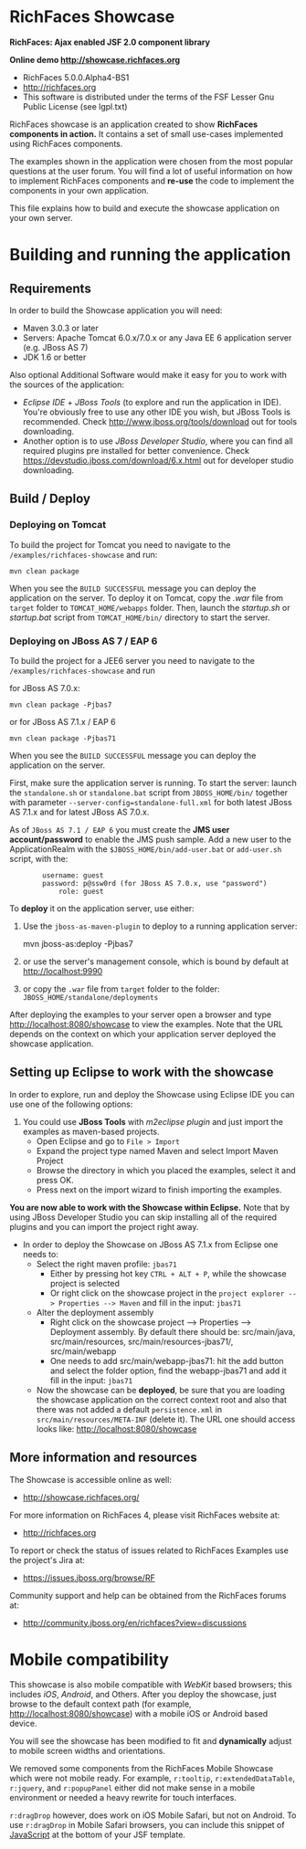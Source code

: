 RichFaces Showcase
==================

**RichFaces: Ajax enabled JSF 2.0 component library**

**Online demo <http://showcase.richfaces.org>**

* RichFaces 5.0.0.Alpha4-BS1
* <http://richfaces.org>
* This software is distributed under the terms of the FSF Lesser Gnu Public License (see lgpl.txt)
    
RichFaces showcase is an application created to show **RichFaces components
in action.** It contains a set of small use-cases implemented using RichFaces components.
    
The examples shown in the application were chosen from the most popular
questions at the user forum. You will find a lot of useful information on 
how to implement RichFaces components and **re-use** the code to implement the 
components in your own application.
    
This file explains how to build and execute the showcase application on
your own server.

Building and running the application
====================================
    
Requirements
------------
    
In order to build the Showcase application you will need:
    
* Maven 3.0.3 or later
* Servers: Apache Tomcat 6.0.x/7.0.x or any Java 
EE 6 application server (e.g. JBoss AS 7)
* JDK 1.6 or better
    
Also optional Additional Software would make it easy for you to work with the sources of the application:
    
* *Eclipse IDE* + *JBoss Tools* (to explore and run the application in IDE). You're obviously free to use any other IDE you wish, but JBoss Tools is recommended. Check <http://www.jboss.org/tools/download> out for tools downloading.
* Another option is to use *JBoss Developer Studio*, where you can find all required plugins pre installed for better convenience. Check <https://devstudio.jboss.com/download/6.x.html> out for developer studio downloading. 
    
Build / Deploy
--------------

### Deploying on Tomcat

To build the project for Tomcat you need to navigate to the ``/examples/richfaces-showcase`` and run:
    
    mvn clean package
    
When you see the `BUILD SUCCESSFUL` message you can deploy the 
application on the server. To deploy it on Tomcat, copy the *.war* 
file from `target` folder to ``TOMCAT_HOME/webapps`` folder. Then, launch the *startup.sh* or *startup.bat* script from ``TOMCAT_HOME/bin/`` directory to start the server.
    
### Deploying on JBoss AS 7 / EAP 6
    
To build the project for a JEE6 server you need to navigate to the ``/examples/richfaces-showcase`` and run
    
for JBoss AS 7.0.x:
    
    mvn clean package -Pjbas7
    
or for JBoss AS 7.1.x / EAP 6
    
    mvn clean package -Pjbas71
    
When you see the `BUILD SUCCESSFUL` message you can deploy the application on the server.
    
First, make sure the application server is running.  To start the server:
launch the `standalone.sh` or `standalone.bat` script from ``JBOSS_HOME/bin/`` together with parameter ``--server-config=standalone-full.xml`` for both latest JBoss AS 7.1.x and for latest JBoss AS 7.0.x.
    
As of `JBoss AS 7.1 / EAP 6` you must create the **JMS user account/password** to enable the JMS push sample.  Add a new user to the ApplicationRealm with the ``$JBOSS_HOME/bin/add-user.bat`` or ``add-user.sh`` script, with the:
            
            username: guest
            password: p@ssw0rd (for JBoss AS 7.0.x, use "password")
                role: guest
    
To **deploy** it on the application server, use either:
    
1. Use the `jboss-as-maven-plugin` to deploy to a running application server:

    mvn jboss-as:deploy -Pjbas7

2. or use the server's management console, which is bound by default at <http://localhost:9990>

3. or copy the `.war` file from `target` folder to the folder: ``JBOSS_HOME/standalone/deployments``
    
After deploying the examples to your server open a browser and type 
<http://localhost:8080/showcase> to view the examples. Note that the URL depends on the context on which your application server deployed the showcase application.

    
Setting up Eclipse to work with the showcase
--------------------------------------------
    
In order to explore, run and deploy the Showcase using Eclipse IDE you can use one of the following options:
    
1. You could use **JBoss Tools** with *m2eclipse plugin* and just import 
the examples as maven-based projects.
    * Open Eclipse and go to `File > Import`
    * Expand the project type named Maven and select Import Maven Project
    * Browse the directory in which you placed the examples, select it and press OK.
    * Press next on the import wizard to finish importing the examples.
    
**You are now able to work with the Showcase within Eclipse.** Note that by using JBoss Developer Studio you can skip installing all of the required plugins and you can import the project right away.
    
* In order to deploy the Showcase on JBoss AS 7.1.x from Eclipse one needs to:
    * Select the right maven profile: ``jbas71``
        * Either by pressing hot key `CTRL + ALT + P`, while the showcase project is selected
        * Or right click on the showcase project in the `project explorer --> Properties --> Maven` and fill in the input: `jbas71`
    * Alter the deployment assembly
        * Right click on the showcase project --> Properties --> Deployment assembly. By default there should be: src/main/java, src/main/resources, src/main/resources-jbas71/, src/main/webapp
        * One needs to add src/main/webapp-jbas71: hit the add button and select the folder option, find the webapp-jbas71 and add it
 fill in the input: `jbas71`
    * Now the showcase can be **deployed**, be sure that you are loading the showcase application on the correct context root and also that there was not added a default `persistence.xml` in ``src/main/resources/META-INF`` (delete it). The URL one should access looks like: <http://localhost:8080/showcase>
    
    
More information and resources
------------------------------

The Showcase is accessible online as well:

* http://showcase.richfaces.org/

For more information on RichFaces 4, please visit RichFaces website at:
    
* <http://richfaces.org>

To report or check the status of issues related to RichFaces Examples use the project's Jira at:
        
* <https://issues.jboss.org/browse/RF>
    
Community support and help can be obtained from the RichFaces forums at:
    
* <http://community.jboss.org/en/richfaces?view=discussions>


Mobile compatibility
====================
    
This showcase is also mobile compatible with *WebKit* based browsers; this
includes *iOS*, *Android*, and Others. After you deploy the showcase, just
browse to the default context path (for example, <http://localhost:8080/showcase>) with a mobile iOS or Android based device.
    
You will see the showcase has been modified to fit and **dynamically** adjust to mobile screen widths and orientations. 
    
We removed some components from the RichFaces Mobile Showcase which were not mobile ready. For example, ``r:tooltip``, ``r:extendedDataTable``, ``r:jquery``, and ``r:popupPanel`` either did not make sense in a mobile environment or needed a heavy rewrite for touch interfaces.
    
``r:dragDrop`` however, does work on iOS Mobile Safari, but not on Android. To use ``r:dragDrop`` in Mobile Safari browsers, you can include this snippet of [JavaScript](https://github.com/richfaces/components/blob/develop/mobile-compatibility/rf-dnd.js) at the bottom of your JSF template.

